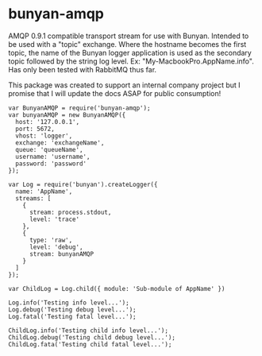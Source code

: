 bunyan-amqp
====================

AMQP 0.9.1 compatible transport stream for use with Bunyan.  Intended to be used with a "topic" exchange.  Where the hostname becomes the first topic, the name of the Bunyan logger application is used as the secondary topic followed by the string log level.  Ex: "My-MacbookPro.AppName.info".  Has only been tested with RabbitMQ thus far.

This package was created to support an internal company project but I promise that I will update the docs ASAP for public consumption!


```
var BunyanAMQP = require('bunyan-amqp');
var bunyanAMQP = new BunyanAMQP({
  host: '127.0.0.1',
  port: 5672,
  vhost: 'logger',
  exchange: 'exchangeName',
  queue: 'queueName',
  username: 'username',
  password: 'password'
});

var Log = require('bunyan').createLogger({
  name: 'AppName',
  streams: [
    {
      stream: process.stdout,
      level: 'trace'
    },
    {
      type: 'raw',
      level: 'debug',
      stream: bunyanAMQP
    }
  ]
});

var ChildLog = Log.child({ module: 'Sub-module of AppName' })

Log.info('Testing info level...');
Log.debug('Testing debug level...');
Log.fatal('Testing fatal level...');

ChildLog.info('Testing child info level...');
ChildLog.debug('Testing child debug level...');
ChildLog.fata('Testing child fatal level...');
```
